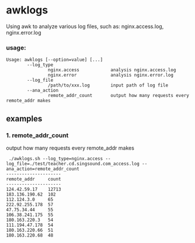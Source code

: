# awklogs
Using awk to analyze various log files, such as: nginx.access.log, nginx.error.log

### usage:
```linux
Usage: awklogs [--option=value] [...]
        --log_type
                nginx.access            analysis nginx.access.log
                nginx.error             analysis nginx.error.log
        --log_file
                /path/to/xxx.log        input path of log file
        --ana_action
                remote_addr_count       output how many requests every remote_addr makes
```
## examples
### 1. remote_addr_count
output how many requests every remote_addr makes
```linux
 ./awklogs.sh --log_type=nginx.access --log_file=./test/teacher.cd.singsound.com_access.log --ana_action=remote_addr_count
---------------------
remote_addr     count
---------------------
124.42.59.17    12713
183.136.190.62  102
112.124.3.0     65
222.92.255.178  57
47.75.34.44     55
106.38.241.175  55
180.163.220.3   54
111.194.47.178  54
180.163.220.66  51
180.163.220.68  48
```

